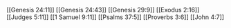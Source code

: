 [[Genesis 24:11]]
[[Genesis 24:43]]
[[Genesis 29:9]]
[[Exodus 2:16]]
[[Judges 5:11]]
[[1 Samuel 9:11]]
[[Psalms 37:5]]
[[Proverbs 3:6]]
[[John 4:7]]
